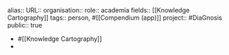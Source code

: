 alias::
URL::
organisation::
role:: academia
fields:: [[Knowledge Cartography]] 
tags:: person, #[[Compendium (app)]] 
project:: #DiaGnosis 
public:: true

- #[[Knowledge Cartography]]
-